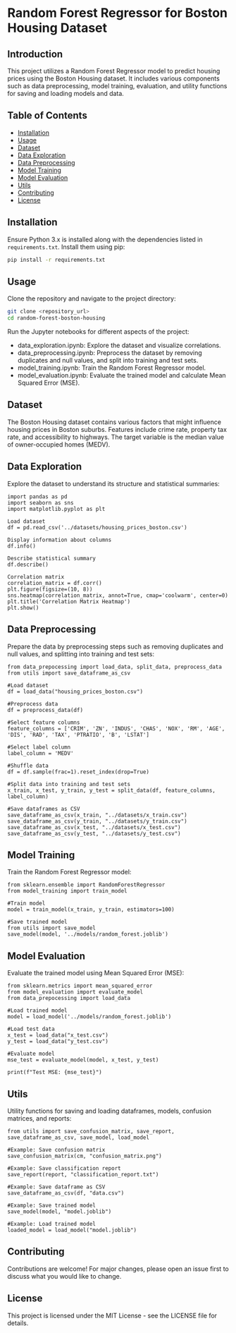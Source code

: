 # Random Forest Regressor for Boston Housing Dataset

## Introduction

This project utilizes a Random Forest Regressor model to predict housing prices using the Boston Housing dataset. It includes various components such as data preprocessing, model training, evaluation, and utility functions for saving and loading models and data.

## Table of Contents

- [Installation](#installation)
- [Usage](#usage)
- [Dataset](#dataset)
- [Data Exploration](#data-exploration)
- [Data Preprocessing](#data-preprocessing)
- [Model Training](#model-training)
- [Model Evaluation](#model-evaluation)
- [Utils](#utils)
- [Contributing](#contributing)
- [License](#license)

## Installation

Ensure Python 3.x is installed along with the dependencies listed in `requirements.txt`. Install them using pip:
```bash
pip install -r requirements.txt
```

## Usage

Clone the repository and navigate to the project directory:

```bash
git clone <repository_url>
cd random-forest-boston-housing
```

Run the Jupyter notebooks for different aspects of the project:

- data_exploration.ipynb: Explore the dataset and visualize correlations.
- data_preprocessing.ipynb: Preprocess the dataset by removing duplicates and null values, and split into training and test sets.
- model_training.ipynb: Train the Random Forest Regressor model.
- model_evaluation.ipynb: Evaluate the trained model and calculate Mean Squared Error (MSE).

## Dataset

The Boston Housing dataset contains various factors that might influence housing prices in Boston suburbs. Features include crime rate, property tax rate, and accessibility to highways. The target variable is the median value of owner-occupied homes (MEDV).

## Data Exploration

Explore the dataset to understand its structure and statistical summaries:
```code
import pandas as pd
import seaborn as sns
import matplotlib.pyplot as plt

Load dataset
df = pd.read_csv('../datasets/housing_prices_boston.csv')

Display information about columns
df.info()

Describe statistical summary
df.describe()

Correlation matrix
correlation_matrix = df.corr()
plt.figure(figsize=(10, 8))
sns.heatmap(correlation_matrix, annot=True, cmap='coolwarm', center=0)
plt.title('Correlation Matrix Heatmap')
plt.show()
```

## Data Preprocessing

Prepare the data by preprocessing steps such as removing duplicates and null values, and splitting into training and test sets:
```code
from data_prepocessing import load_data, split_data, preprocess_data
from utils import save_dataframe_as_csv

#Load dataset
df = load_data("housing_prices_boston.csv")

#Preprocess data
df = preprocess_data(df)

#Select feature columns
feature_columns = ['CRIM', 'ZN', 'INDUS', 'CHAS', 'NOX', 'RM', 'AGE', 'DIS', 'RAD', 'TAX', 'PTRATIO', 'B', 'LSTAT']

#Select label column
label_column = 'MEDV'

#Shuffle data
df = df.sample(frac=1).reset_index(drop=True)

#Split data into training and test sets
x_train, x_test, y_train, y_test = split_data(df, feature_columns, label_column)

#Save dataframes as CSV
save_dataframe_as_csv(x_train, "../datasets/x_train.csv")
save_dataframe_as_csv(y_train, "../datasets/y_train.csv")
save_dataframe_as_csv(x_test, "../datasets/x_test.csv")
save_dataframe_as_csv(y_test, "../datasets/y_test.csv")
```

## Model Training

Train the Random Forest Regressor model:

```code
from sklearn.ensemble import RandomForestRegressor
from model_training import train_model

#Train model
model = train_model(x_train, y_train, estimators=100)

#Save trained model
from utils import save_model
save_model(model, '../models/random_forest.joblib')
```

## Model Evaluation

Evaluate the trained model using Mean Squared Error (MSE):

```code
from sklearn.metrics import mean_squared_error
from model_evaluation import evaluate_model
from data_prepocessing import load_data

#Load trained model
model = load_model('../models/random_forest.joblib')

#Load test data
x_test = load_data("x_test.csv")
y_test = load_data("y_test.csv")

#Evaluate model
mse_test = evaluate_model(model, x_test, y_test)

print(f"Test MSE: {mse_test}")
```

## Utils

Utility functions for saving and loading dataframes, models, confusion matrices, and reports:

```code
from utils import save_confusion_matrix, save_report, save_dataframe_as_csv, save_model, load_model

#Example: Save confusion matrix
save_confusion_matrix(cm, "confusion_matrix.png")

#Example: Save classification report
save_report(report, "classification_report.txt")

#Example: Save dataframe as CSV
save_dataframe_as_csv(df, "data.csv")

#Example: Save trained model
save_model(model, "model.joblib")

#Example: Load trained model
loaded_model = load_model("model.joblib")
```

## Contributing

Contributions are welcome! For major changes, please open an issue first to discuss what you would like to change.

## License

This project is licensed under the MIT License - see the LICENSE file for details.
